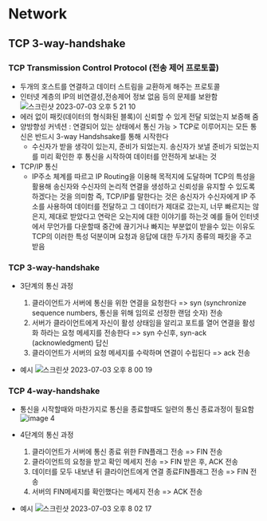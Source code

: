# Network


## TCP 3-way-handshake


### TCP Transmission Control Protocol (전송 제어 프로토콜)
- 두개의 호스트를 연결하고 데이터 스트림을 교환하게 해주는 프로토콜
- 인터넷 계층의 IP의 비연결성,전송제어 정보 없음 등의 문제를 보완함
  ![스크린샷 2023-07-03 오후 5 21 10](https://github.com/CS-TeamStudy/CS_Study_for_Interview/assets/125563995/0b00eb38-d72b-45bf-840f-7a53d6fdea42)
- 에러 없이 패킷(데이터의 형식화된 블록)이 신뢰할 수 있게 전달 되었는지 보증해 줌
- 양방향성 커넥션 : 연결되어 있는 상태에서 통신 가능 > TCP로 이루어지는 모든 통신은 반드시 3-way Handshsake를 통해 시작한다
  - 수신자가 받을 생각이 있는지, 준비가 되었는지. 송신자가 보낼 준비가 되었는지를 미리 확인한 후 통신을 시작하여 데이터를 안전하게 보내는 것
- TCP/IP 통신
  - IP주소 체계를 따르고 IP Routing을 이용해  목적지에 도달하며 TCP의 특성을 활용해 송신자와 수신자의 논리적 연결을 생성하고 신뢰성을 유지할 수 있도록 하겠다는 것을 의미함 즉, TCP/IP를 말한다는 것은 송신자가 수신자에게 IP 주소를 사용하여 데이터를 전달하고 그 데이터가 제대로 갔는지, 너무 빠르지는 않은지, 제대로 받았다고 연락은 오는지에 대한 이야기를 하는것 예를 들어 인터넷에서 무언가를 다운할때 중간에 끊기거나 빠지는 부분없이 받을수 있는 이유도 TCP의 이러한 특성 덕분이며 요청과 응답에 대한 두가지 종류의 패킷을 주고 받음

### TCP 3-way-handshake
- 3단계의 통신 과정
  1. 클라이언트가 서버에 통신을 위한 연결을 요청한다 => syn (synchronize sequence numbers, 통신을 위해 임의로 선정한 랜덤 숫자) 전송
  2. 서버가 클라이언트에게 자신이 활성 상태임을 알리고 포트를 열어 연결을 활성화 하라는 요청 메세지를 전송한다 => syn 수신후, syn-ack (acknowledgment) 답신
  3. 클라이언트가 서버의 요청 메세지를 수락하며 연결이 수립된다 => ack 전송

- 예시
![스크린샷 2023-07-03 오후 8 00 19](https://github.com/CS-TeamStudy/CS_Study_for_Interview/assets/125563995/001e7c8c-79f7-4cf0-953d-1f245a30f2b8)


### TCP 4-way-handshake
- 통신을 시작할때와 마찬가지로 통신을 종료할때도 일련의 통신 종료과정이 필요함
![image 4](https://github.com/CS-TeamStudy/CS_Study_for_Interview/assets/125563995/328e37af-4f89-42ad-9669-d968f4b790ad)
- 4단계의 통신 과정
  1. 클라이언트가 서버에 통신 종료 위한 FIN플래그 전송 => FIN 전송
  2. 클라이언트의 요청을 받고 확인 메세지 전송 => FIN 받은 후, ACK 전송
  3. 데이터를 모두 내보낸 뒤 클라이언트에게 연결 종료FIN플래그 전송 => FIN 전송
  4. 서버의 FIN메세지를 확인했다는 메세지 전송 => ACK 전송

- 예시
  ![스크린샷 2023-07-03 오후 8 02 17](https://github.com/CS-TeamStudy/CS_Study_for_Interview/assets/125563995/ba4f2628-46d3-4408-9314-45e25157787f)
